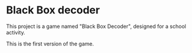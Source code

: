 # Black Box decoder
This project is a game named "Black Box Decoder", designed for a school activity.

This is the first version of the game.

